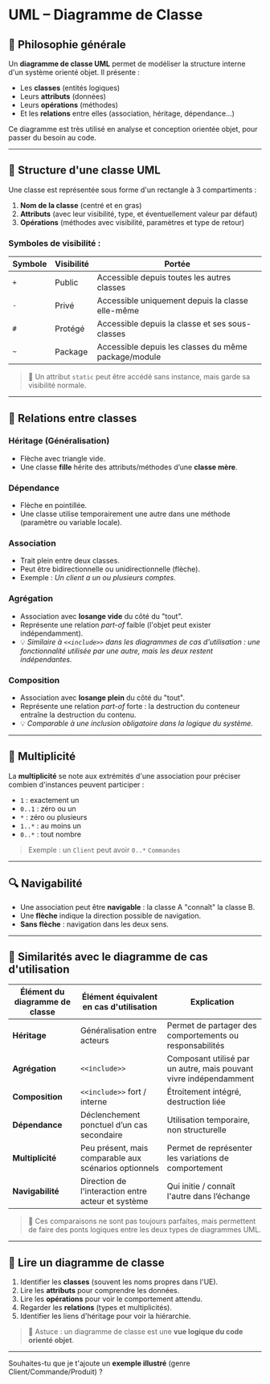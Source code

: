# UML – Diagramme de Classe

## 🧠 Philosophie générale

Un **diagramme de classe UML** permet de modéliser la structure interne d'un système orienté objet. Il présente :

- Les **classes** (entités logiques)
- Leurs **attributs** (données)
- Leurs **opérations** (méthodes)
- Et les **relations** entre elles (association, héritage, dépendance...)

Ce diagramme est très utilisé en analyse et conception orientée objet, pour passer du besoin au code.

---

## 📁 Structure d'une classe UML

Une classe est représentée sous forme d'un rectangle à 3 compartiments :

1. **Nom de la classe** (centré et en gras)
2. **Attributs** (avec leur visibilité, type, et éventuellement valeur par défaut)
3. **Opérations** (méthodes avec visibilité, paramètres et type de retour)

### Symboles de visibilité :

| Symbole | Visibilité | Portée                                               |
| ------- | ---------- | ---------------------------------------------------- |
| `+`     | Public     | Accessible depuis toutes les autres classes          |
| `-`     | Privé      | Accessible uniquement depuis la classe elle-même     |
| `#`     | Protégé    | Accessible depuis la classe et ses sous-classes      |
| `~`     | Package    | Accessible depuis les classes du même package/module |

> 🔎 Un attribut `static` peut être accédé sans instance, mais garde sa visibilité normale.

---

## 🔗 Relations entre classes

### Héritage (Généralisation)
- Flèche avec triangle vide.
- Une classe **fille** hérite des attributs/méthodes d’une **classe mère**.

### Dépendance
- Flèche en pointillée.
- Une classe utilise temporairement une autre dans une méthode (paramètre ou variable locale).

### Association
- Trait plein entre deux classes.
- Peut être bidirectionnelle ou unidirectionnelle (flèche).
- Exemple : *Un client a un ou plusieurs comptes*.

### Agrégation
- Association avec **losange vide** du côté du "tout".
- Représente une relation *part-of* faible (l'objet peut exister indépendamment).
- 💡 *Similaire à `<<include>>` dans les diagrammes de cas d'utilisation : une fonctionnalité utilisée par une autre, mais les deux restent indépendantes.*

### Composition
- Association avec **losange plein** du côté du "tout".
- Représente une relation *part-of* forte : la destruction du conteneur entraîne la destruction du contenu.
- 💡 *Comparable à une inclusion obligatoire dans la logique du système.*

---

## 🔄 Multiplicité

La **multiplicité** se note aux extrémités d'une association pour préciser combien d'instances peuvent participer :

- `1` : exactement un
- `0..1` : zéro ou un
- `*` : zéro ou plusieurs
- `1..*` : au moins un
- `0..*` : tout nombre

> Exemple : un `Client` peut avoir `0..*` `Commandes`

---

## 🔍 Navigabilité

- Une association peut être **navigable** : la classe A "connaît" la classe B.
- Une **flèche** indique la direction possible de navigation.
- **Sans flèche** : navigation dans les deux sens.

---

## 🧩 Similarités avec le diagramme de cas d'utilisation

| Élément du diagramme de classe | Élément équivalent en cas d'utilisation               | Explication                                                                 |
|-------------------------------|--------------------------------------------------------|-----------------------------------------------------------------------------|
| **Héritage**                  | Généralisation entre acteurs                          | Permet de partager des comportements ou responsabilités                    |
| **Agrégation**                | `<<include>>`                                          | Composant utilisé par un autre, mais pouvant vivre indépendamment          |
| **Composition**               | `<<include>>` fort / interne                           | Étroitement intégré, destruction liée                                      |
| **Dépendance**                | Déclenchement ponctuel d’un cas secondaire             | Utilisation temporaire, non structurelle                                   |
| **Multiplicité**              | Peu présent, mais comparable aux scénarios optionnels  | Permet de représenter les variations de comportement                       |
| **Navigabilité**              | Direction de l'interaction entre acteur et système     | Qui initie / connaît l'autre dans l’échange                                |

> 🎯 Ces comparaisons ne sont pas toujours parfaites, mais permettent de faire des ponts logiques entre les deux types de diagrammes UML.

---

## 📆 Lire un diagramme de classe

1. Identifier les **classes** (souvent les noms propres dans l'UE).
2. Lire les **attributs** pour comprendre les données.
3. Lire les **opérations** pour voir le comportement attendu.
4. Regarder les **relations** (types et multiplicités).
5. Identifier les liens d'héritage pour voir la hiérarchie.

> 📒 Astuce : un diagramme de classe est une **vue logique du code orienté objet**.

---

Souhaites-tu que je t'ajoute un **exemple illustré** (genre Client/Commande/Produit) ?


